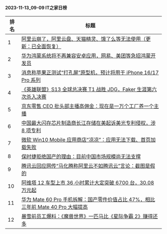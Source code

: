 #### 2023-11-13_09-09  IT之家日榜

| 排名 | 标题|
| --- | ---|
| 1 | [阿里云崩了，阿里云盘、天猫精灵、饿了么等无法使用（更新：已全面恢复）](https://www.ithome.com/0/732/003.htm) |
| 2 | [华为鸿蒙系统将不再兼容安卓应用，网易、美团等急招鸿蒙开发员](https://www.ithome.com/0/732/013.htm) |
| 3 | [消息称苹果正测试“打孔屏”原型机，预计将用于 iPhone 16/17 Pro 系列](https://www.ithome.com/0/731/967.htm) |
| 4 | [《英雄联盟》S13 全球总决赛 T1 战胜 JDG，Faker 生涯第六次杀入决赛](https://www.ithome.com/0/732/014.htm) |
| 5 | [京东零售 CEO 批头部主播高佣金：现在是一万个工厂养一个主播](https://www.ithome.com/0/732/017.htm) |
| 6 | [中国最大闪存芯片制造商长江存储在美起诉美光专利侵权，涉 8 项专利](https://www.ithome.com/0/731/993.htm) |
| 7 | [微软 Win10 Mobile 应用商店“凉凉”：应用无法下载、首页加载失败](https://www.ithome.com/0/731/969.htm) |
| 8 | [保时捷拒绝国产的理由：目前中国市场规模尚无法支撑](https://www.ithome.com/0/731/963.htm) |
| 9 | [腾讯云回应网传“马化腾称阿里云不如腾讯云”言论：截图是假的](https://www.ithome.com/0/732/046.htm) |
| 10 | [阿维塔 12 车型上市 36 小时累计大定突破 6700 台，30.08 万元起](https://www.ithome.com/0/731/954.htm) |
| 11 | [华为 Mate 60 Pro 手机拆解：国产零件价值占比 47%，相比三年前 Mate 40 Pro 大幅提高](https://www.ithome.com/0/732/050.htm) |
| 12 | [暴雪前员工爆料：《魔兽世界》一匹马比《星际争霸 2》赚得还多](https://www.ithome.com/0/732/005.htm) |
